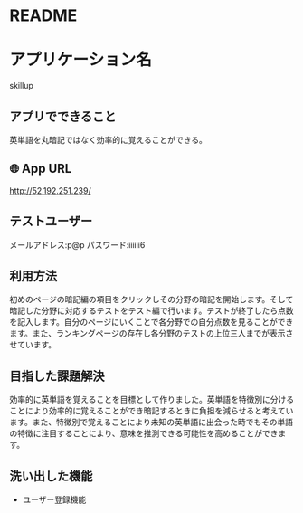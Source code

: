 # README

# アプリケーション名
skillup

## アプリでできること
英単語を丸暗記ではなく効率的に覚えることができる。

## 🌐 App URL
http://52.192.251.239/

## テストユーザー
メールアドレス:p@p
パスワード:iiiiii6

## 利用方法
初めのページの暗記編の項目をクリックしその分野の暗記を開始します。そして暗記した分野に対応するテストをテスト編で行います。テストが終了したら点数を記入します。自分のページにいくことで各分野での自分点数を見ることができます。また、ランキングページの存在し各分野のテストの上位三人までが表示させています。

## 目指した課題解決
効率的に英単語を覚えることを目標として作りました。英単語を特徴別に分けることにより効率的に覚えることができ暗記するときに負担を減らせると考えています。また、特徴別で覚えることにより未知の英単語に出会った時でもその単語の特徴に注目することにより、意味を推測できる可能性を高めることができます。

## 洗い出した機能
- ユーザー登録機能
